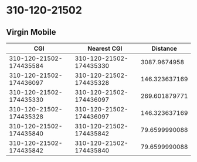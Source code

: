 # 310-120-21502
## Virgin Mobile


| CGI | Nearest CGI | Distance |
|-----|-------------|----------|
| 310-120-21502-174435584 | 310-120-21502-174435330 | 3087.9674958 |
| 310-120-21502-174436097 | 310-120-21502-174435328 | 146.323637169 |
| 310-120-21502-174435330 | 310-120-21502-174436097 | 269.601879771 |
| 310-120-21502-174435328 | 310-120-21502-174436097 | 146.323637169 |
| 310-120-21502-174435840 | 310-120-21502-174435842 | 79.6599990088 |
| 310-120-21502-174435842 | 310-120-21502-174435840 | 79.6599990088 |
